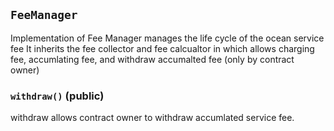 ## `FeeManager`



Implementation of Fee Manager
manages the life cycle of the ocean service fee
It inherits the fee collector and fee calcualtor
in which allows charging fee, accumlating fee, and
withdraw accumalted fee (only by contract owner)


### `withdraw()` (public)



withdraw
allows contract owner to withdraw accumlated service fee.


